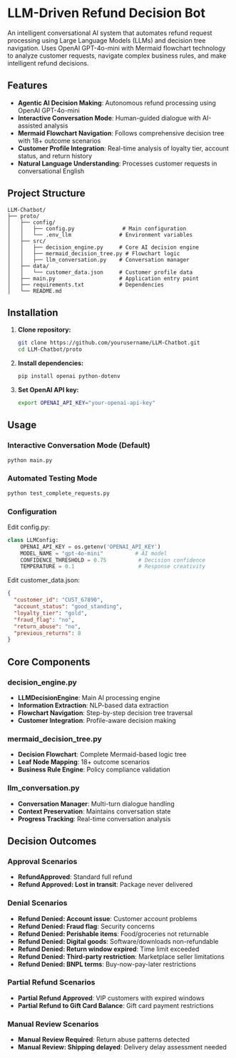 # LLM-Driven Refund Decision Bot

An intelligent conversational AI system that automates refund request processing using Large Language Models (LLMs) and decision tree navigation. Uses OpenAI GPT-4o-mini with Mermaid flowchart technology to analyze customer requests, navigate complex business rules, and make intelligent refund decisions.

## Features

- **Agentic AI Decision Making**: Autonomous refund processing using OpenAI GPT-4o-mini
- **Interactive Conversation Mode**: Human-guided dialogue with AI-assisted analysis  
- **Mermaid Flowchart Navigation**: Follows comprehensive decision tree with 18+ outcome scenarios
- **Customer Profile Integration**: Real-time analysis of loyalty tier, account status, and return history
- **Natural Language Understanding**: Processes customer requests in conversational English

## Project Structure

```
LLM-Chatbot/
├── proto/
│   ├── config/
│   │   ├── config.py               # Main configuration
│   │   └── .env_llm               # Environment variables
│   ├── src/
│   │   ├── decision_engine.py     # Core AI decision engine
│   │   ├── mermaid_decision_tree.py # Flowchart logic
│   │   ├── llm_conversation.py    # Conversation manager
│   ├── data/
│   │   └── customer_data.json     # Customer profile data
│   ├── main.py                    # Application entry point
│   ├── requirements.txt           # Dependencies
│   └── README.md
```

## Installation

1. **Clone repository:**
   ```bash
   git clone https://github.com/yourusername/LLM-Chatbot.git
   cd LLM-Chatbot/proto
   ```

2. **Install dependencies:**
   ```bash
   pip install openai python-dotenv
   ```

3. **Set OpenAI API key:**
   ```bash
   export OPENAI_API_KEY="your-openai-api-key"
   ```

## Usage

### Interactive Conversation Mode (Default)

```bash
python main.py
```

### Automated Testing Mode

```bash
python test_complete_requests.py
```

### Configuration

Edit config.py:

```python
class LLMConfig:
    OPENAI_API_KEY = os.getenv('OPENAI_API_KEY')
    MODEL_NAME = "gpt-4o-mini"          # AI model
    CONFIDENCE_THRESHOLD = 0.75          # Decision confidence
    TEMPERATURE = 0.1                    # Response creativity
```

Edit customer_data.json:

```json
{
  "customer_id": "CUST_67890",
  "account_status": "good_standing",     
  "loyalty_tier": "gold",                
  "fraud_flag": "no",                    
  "return_abuse": "no",                  
  "previous_returns": 8
}
```

## Core Components

### decision_engine.py
- **LLMDecisionEngine**: Main AI processing engine
- **Information Extraction**: NLP-based data extraction
- **Flowchart Navigation**: Step-by-step decision tree traversal
- **Customer Integration**: Profile-aware decision making

### mermaid_decision_tree.py  
- **Decision Flowchart**: Complete Mermaid-based logic tree
- **Leaf Node Mapping**: 18+ outcome scenarios
- **Business Rule Engine**: Policy compliance validation

### llm_conversation.py
- **Conversation Manager**: Multi-turn dialogue handling
- **Context Preservation**: Maintains conversation state
- **Progress Tracking**: Real-time conversation analysis

## Decision Outcomes

### Approval Scenarios
- **RefundApproved**: Standard full refund
- **Refund Approved: Lost in transit**: Package never delivered

### Denial Scenarios  
- **Refund Denied: Account issue**: Customer account problems
- **Refund Denied: Fraud flag**: Security concerns
- **Refund Denied: Perishable items**: Food/groceries not returnable
- **Refund Denied: Digital goods**: Software/downloads non-refundable
- **Refund Denied: Return window expired**: Time limit exceeded
- **Refund Denied: Third-party restriction**: Marketplace seller limitations
- **Refund Denied: BNPL terms**: Buy-now-pay-later restrictions

### Partial Refund Scenarios
- **Partial Refund Approved**: VIP customers with expired windows
- **Partial Refund to Gift Card Balance**: Gift card payment restrictions

### Manual Review Scenarios
- **Manual Review Required**: Return abuse patterns detected
- **Manual Review: Shipping delayed**: Delivery delay assessment needed
